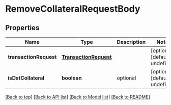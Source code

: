# RemoveCollateralRequestBody

## Properties

|Name | Type | Description | Notes|
|------------ | ------------- | ------------- | -------------|
|**transactionRequest** | [**TransactionRequest**](TransactionRequest.md) |  | [optional] [default to undefined]|
|**isDstCollateral** | **boolean** | optional | [optional] [default to undefined]|




[[Back to top]](#) [[Back to API list]](../../README.md#documentation-for-api-endpoints) [[Back to Model list]](../../README.md#documentation-for-models) [[Back to README]](../../README.md)
